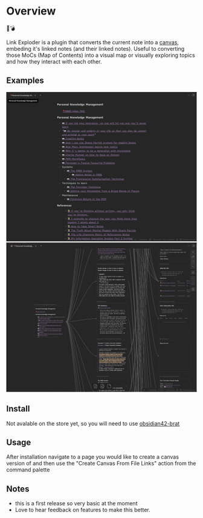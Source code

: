 # Overview

🔗💣

Link Exploder is a plugin that converts the current note into a [canvas](https://obsidian.md/canvas), embeding it's linked notes (and their linked notes). Useful to converting those MoCs (Map of Contents) into a visual map or visually exploring topics and how they interact with each other.

## Examples

![Example](./images/example-1.png)
![Example](./images/example-2.png)

## Install

Not avalable on the store yet, so you will need to use [obsidian42-brat](https://github.com/TfTHacker/obsidian42-brat)

## Usage

After installation navigate to a page you would like to create a canvas version of and then use the "Create Canvas From File Links" action from the command palette 

## Notes

- this is a first release so very basic at the moment
- Love to hear feedback on features to make this better.
